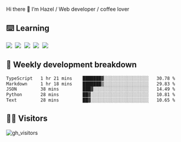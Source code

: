 
Hi there 👋 I’m Hazel / Web developer / coffee lover

## ⌨️ Learning

<samp>
 <a href="https://github.com/vuejs/core"><img src="https://api.iconify.design/logos:vue.svg" /></a>
  <a href="https://github.com/vuejs/core"><img src="https://api.iconify.design/logos:react.svg" /></a>
  <a href="https://github.com/vitejs/vite"><img src="https://api.iconify.design/logos:vitejs.svg" /></a>
  <a href="https://github.com/microsoft/TypeScript"><img src="https://api.iconify.design/logos:typescript-icon.svg" /></a> 
  <a href="https://github.com/unocss/unocss"><img src="https://api.iconify.design/logos:unocss.svg" /></a>
  

</samp>


## 🦀 Weekly development breakdown

<!--START_SECTION:waka-->

```txt
TypeScript   1 hr 21 mins    ███████▓░░░░░░░░░░░░░░░░░   30.78 %
Markdown     1 hr 18 mins    ███████▒░░░░░░░░░░░░░░░░░   29.83 %
JSON         38 mins         ███▓░░░░░░░░░░░░░░░░░░░░░   14.49 %
Python       28 mins         ██▓░░░░░░░░░░░░░░░░░░░░░░   10.81 %
Text         28 mins         ██▓░░░░░░░░░░░░░░░░░░░░░░   10.65 %
```

<!--END_SECTION:waka-->
## 👬🏻 Visitors

![gh_visitors](https://profile-counter.glitch.me/Hazel-Lin/count.svg)


